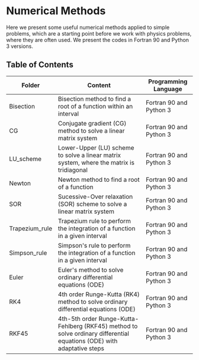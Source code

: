 # Numerical Methods

Here we present some useful numerical methods applied to simple problems, which are a starting point before we work with physics problems, where
they are often used. We present the codes in Fortran 90 and Python 3 versions.

## Table of Contents

<table>
  <thead>
    <tr>
      <th>Folder</th>
      <th>Content</th>
      <th>Programming Language</th>
    </tr>
  </thead>
  <tbody>
    <tr>
      <td>Bisection </td>
      <td>Bisection method to find a root of a function within an interval</td>
      <td>Fortran 90 and Python 3</td>
    </tr>
    <tr>
      <td>CG </td>
      <td>Conjugate gradient (CG) method to solve a linear matrix system</td>
      <td>Fortran 90 and Python 3</td>
    </tr>
    <tr>
      <td>LU_scheme </td>
      <td>Lower-Upper (LU) scheme to solve a linear matrix system, where the matrix is tridiagonal</td>
      <td>Fortran 90 and Python 3</td>
    </tr> 
    <tr>
      <td>Newton </td>
      <td>Newton method to find a root of a function</td>
      <td>Fortran 90 and Python 3</td>
    </tr> 
    <tr>
      <td>SOR </td>
      <td>Sucessive-Over relaxation (SOR) scheme to solve a linear matrix system</td>
      <td>Fortran 90 and Python 3</td>
    </tr> 
    <tr>
      <td>Trapezium_rule </td>
      <td>Trapezium rule to perform the integration of a function in a given interval</td>
      <td>Fortran 90 and Python 3</td>
    </tr> 
    <tr>
      <td>Simpson_rule </td>
      <td>Simpson's rule to perform the integration of a function in a given interval</td>
      <td>Fortran 90 and Python 3</td>
    </tr> 
    <tr>
      <td>Euler </td>
      <td>Euler's method to solve ordinary differential equations (ODE)</td>
      <td>Fortran 90 and Python 3</td>
    </tr>
    <tr>
      <td>RK4 </td>
      <td>4th order Runge-Kutta (RK4) method to solve ordinary differential equations (ODE)</td>
      <td>Fortran 90 and Python 3</td>
    </tr>
    <tr>
      <td>RKF45 </td>
      <td>4th-5th order Runge-Kutta-Fehlberg (RKF45) method to solve ordinary differential equations (ODE) with adaptative steps</td>
      <td>Fortran 90 and Python 3</td>
    </tr>
    
  </tbody>

</table>
